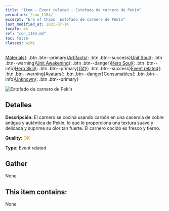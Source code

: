 ```yaml
---
title: "Item - Event related - Estofado de carnero de Pekín"
permalink: /con_1164/
excerpt: "Era of Chaos  Estofado de carnero de Pekín"
last_modified_at: 2021-07-14
locale: es
ref: "con_1164.md"
toc: false
classes: wide
---
```

 [Materials](/ItemsES/){: .btn .btn--primary}[Artifacts](/ItemsES/Artifacts/){: .btn .btn--success}[Unit Soul](/ItemsES/UnitSoul/){: .btn .btn--warning}[Unit Awakening](/ItemsES/UnitAwakening/){: .btn .btn--danger}[Hero Soul](/ItemsES/HeroSoul/){: .btn .btn--info}[Hero Skill](/ItemsES/HeroSkill/){: .btn .btn--primary}[Gift](/ItemsES/Gift/){: .btn .btn--success}[Event related](/ItemsES/Events/){: .btn .btn--warning}[Avatars](/ItemsES/Avatars/){: .btn .btn--danger}[Consumables](/ItemsES/Consumables/){: .btn .btn--info}[Unknown](/ItemsES/Unknown/){: .btn .btn--primary}

 ![Estofado de carnero de Pekín](/images/t/i_81511111.png)

## Detalles
 **Descripción:** El carnero se cocina usando carbón en una cacerola de cobre antigua y auténtica de Pekín, lo que le proporciona una textura suave y delicada y suprime su olor tan fuerte. El carnero cocido es fresco y tierno.

 **Quality:** <span style="color: #FF8C00">OK</span>

 **Type:** Event related

## Gather

  None

## This item contains:

  None

